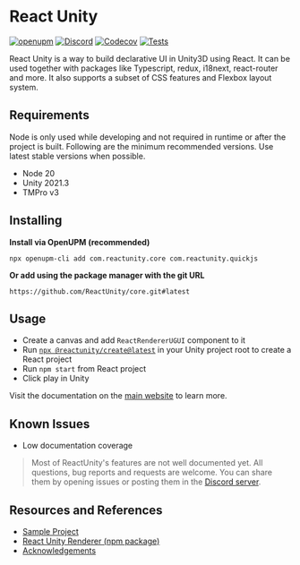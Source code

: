 # React Unity

[![openupm](https://img.shields.io/npm/v/com.reactunity.core?label=openupm&style=for-the-badge&registry_uri=https://package.openupm.com)](https://openupm.com/packages/com.reactunity.core/)
[![Discord](https://img.shields.io/discord/884829138991603792?style=for-the-badge&label=Discord)](https://discord.gg/UY2EFW5ZKG)
[![Codecov](https://img.shields.io/codecov/c/github/ReactUnity/core?style=for-the-badge&token=3ZDHD77UX1)](https://codecov.io/gh/ReactUnity/core)
[![Tests](https://gist.githubusercontent.com/KurtGokhan/f744e86dd53cd0159d4f1d56ae9aae19/raw/ReactUnityTestBadge.svg)](https://github.com/ReactUnity/core/actions/workflows/test.yml)

React Unity is a way to build declarative UI in Unity3D using React. It can be used together with packages like Typescript, redux, i18next, react-router and more.
It also supports a subset of CSS features and Flexbox layout system.

## Requirements

Node is only used while developing and not required in runtime or after the project is built. Following are the minimum recommended versions. Use latest stable versions when possible.

- Node 20
- Unity 2021.3
- TMPro v3

## Installing

**Install via OpenUPM (recommended)**

```
npx openupm-cli add com.reactunity.core com.reactunity.quickjs
```

**Or add using the package manager with the git URL**

```
https://github.com/ReactUnity/core.git#latest
```

## Usage

- Create a canvas and add `ReactRendererUGUI` component to it
- Run [`npx @reactunity/create@latest`](https://github.com/ReactUnity/create) in your Unity project root to create a React project
- Run `npm start` from React project
- Click play in Unity

Visit the documentation on the [main website](https://reactunity.github.io) to learn more.

## Known Issues

- Low documentation coverage

> Most of ReactUnity's features are not well documented yet. All questions, bug reports and requests are welcome. 
> You can share them by opening issues or posting them in the [Discord server](https://discord.gg/UY2EFW5ZKG).

## Resources and References

- [Sample Project](https://github.com/ReactUnity/full-sample)
- [React Unity Renderer (npm package)](https://github.com/ReactUnity/renderer)
- [Acknowledgements](./.github/acknowledgements.md)
